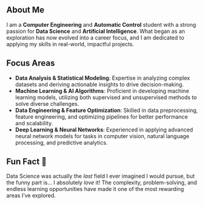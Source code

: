 ## About Me

I am a **Computer Engineering** and **Automatic Control** student with a strong passion for **Data Science** and **Artificial Intelligence**. What began as an exploration has now evolved into a career focus, and I am dedicated to applying my skills in real-world, impactful projects.

## Focus Areas
- **Data Analysis & Statistical Modeling**: Expertise in analyzing complex datasets and deriving actionable insights to drive decision-making.
- **Machine Learning & AI Algorithms**: Proficient in developing machine learning models, utilizing both supervised and unsupervised methods to solve diverse challenges.
- **Data Engineering & Feature Optimization**: Skilled in data preprocessing, feature engineering, and optimizing pipelines for better performance and scalability.
- **Deep Learning & Neural Networks**: Experienced in applying advanced neural network models for tasks in computer vision, natural language processing, and predictive analytics.

## Fun Fact 🤔
Data Science was actually the *last* field I ever imagined I would pursue, but the funny part is... I absolutely *love* it! The complexity, problem-solving, and endless learning opportunities have made it one of the most rewarding areas I’ve explored.
